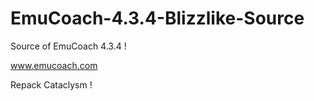 # EmuCoach-4.3.4-Blizzlike-Source
Source of EmuCoach 4.3.4 !


www.emucoach.com

Repack Cataclysm ! 
